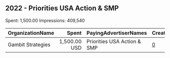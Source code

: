 ## 2022 - Priorities USA Action & SMP 
Spent: 1,500.00
Impressions: 409,540

|OrganizationName|Spent|PayingAdvertiserNames|CreativeUrls|Impressions|Genders|AgeBrackets|CountryCodes|BillingAddresses|CandidateBallotInformation|
|:---|---:|:---|:---|---:|:---|:---|:---|:---|:---|
|Gambit Strategies|1,500.00 USD|Priorities USA Action & SMP|[0](https://www.snap.com/political-ads/asset/94ab7861287eb44dfa33aeafbb2f2064b81d4169130df51e56b778ed3baba973?mediaType=mp4)|409,540||18-29|united states|"2939 Van Ness St NW #1006,Washington,20008,US"|Priorities USA Action and SMP|
